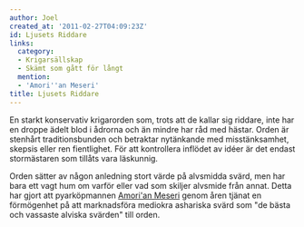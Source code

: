```yaml
---
author: Joel
created_at: '2011-02-27T04:09:23Z'
id: Ljusets Riddare
links:
  category:
  - Krigarsällskap
  - Skämt som gått för långt
  mention:
  - 'Amori''an Meseri'
title: Ljusets Riddare
---
```


En starkt konservativ krigarorden som, trots att de kallar sig riddare, inte har en droppe ädelt
blod i ådrorna och än mindre har råd med hästar. Orden är stenhårt traditionsbunden och betraktar
nytänkande med misstänksamhet, skepsis eller ren fientlighet. För att kontrollera inflödet av idéer
är det endast stormästaren som tillåts vara läskunnig.

Orden sätter av någon anledning stort värde på alvsmidda svärd, men har bara ett vagt hum om varför
eller vad som skiljer alvsmide från annat. Detta har gjort att pyarköpmannen [Amori'an Meseri] genom
åren tjänat en förmögenhet på att marknadsföra mediokra ashariska svärd som "de bästa och vassaste
alviska svärden" till orden.

  [Amori'an Meseri]: Amorian_Meseri